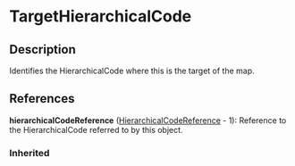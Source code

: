 
# TargetHierarchicalCode





## Description

Identifies the HierarchicalCode where this is the target of the map.




## References

**hierarchicalCodeReference** ([HierarchicalCodeReference](HierarchicalCodeReference.md) - 1): Reference to the HierarchicalCode referred to by this object.

### Inherited




